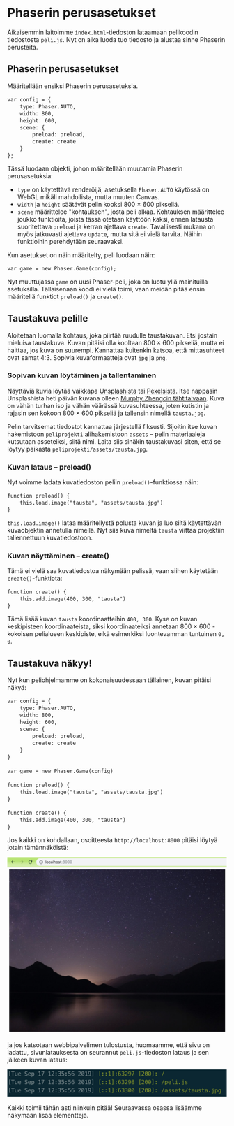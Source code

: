 # Phaserin perusasetukset

Aikaisemmin laitoimme `index.html`-tiedoston lataamaan pelikoodin tiedostosta `peli.js`. Nyt on aika luoda tuo tiedosto ja alustaa sinne Phaserin perusteita.

## Phaserin perusasetukset

Määritellään ensiksi Phaserin perusasetuksia.

```
var config = {
	type: Phaser.AUTO,
	width: 800,
	height: 600,
	scene: {
		preload: preload,
		create: create
	}
};
```

Tässä luodaan objekti, johon määritellään muutamia Phaserin perusasetuksia:

- `type` on käytettävä renderöijä, asetuksella `Phaser.AUTO` käytössä on WebGL mikäli mahdollista, mutta muuten Canvas.
- `width` ja `height` säätävät pelin kooksi 800 &times; 600 pikseliä.
- `scene` määrittelee "kohtauksen", josta peli alkaa. Kohtauksen määrittelee joukko funktioita, joista tässä otetaan käyttöön kaksi, ennen latausta suoritettava `preload` ja kerran ajettava `create`. Tavallisesti mukana on myös jatkuvasti ajettava `update`, mutta sitä ei vielä tarvita. Näihin funktioihin perehdytään seuraavaksi.

Kun asetukset on näin määritelty, peli luodaan näin:

	var game = new Phaser.Game(config);

Nyt muuttujassa `game` on uusi Phaser-peli, joka on luotu yllä mainituilla asetuksilla. Tällaisenaan koodi ei vielä toimi, vaan meidän pitää ensin määritellä funktiot `preload()` ja `create()`.

## Taustakuva pelille

Aloitetaan luomalla kohtaus, joka piirtää ruudulle taustakuvan. Etsi jostain mieluisa taustakuva. Kuvan pitäisi olla kooltaan 800 &times; 600 pikseliä, mutta ei haittaa, jos kuva on suurempi. Kannattaa kuitenkin katsoa, että mittasuhteet ovat samat 4:3. Sopivia kuvaformaatteja ovat `jpg` ja `png`.

### Sopivan kuvan löytäminen ja tallentaminen

Näyttäviä kuvia löytää vaikkapa [Unsplashista](https://unsplash.com/) tai [Pexelsistä](https://www.pexels.com/). Itse nappasin Unsplashista heti päivän kuvana olleen [Murphy Zhengcin tähtitaivaan](https://unsplash.com/photos/wf_T3ZuuB4U). Kuva on vähän turhan iso ja vähän väärässä kuvasuhteessa, joten kutistin ja rajasin sen kokoon 800 &times; 600 pikseliä ja tallensin nimellä `tausta.jpg`.

Pelin tarvitsemat tiedostot kannattaa järjestellä fiksusti. Sijoitin itse kuvan hakemistoon `peliprojekti` alihakemistoon `assets` – pelin materiaaleja kutsutaan asseteiksi, siitä nimi. Laita siis sinäkin taustakuvasi siten, että se löytyy paikasta `peliprojekti/assets/tausta.jpg`.

### Kuvan lataus – preload()

Nyt voimme ladata kuvatiedoston peliin `preload()`-funktiossa näin:

```
function preload() {
	this.load.image("tausta", "assets/tausta.jpg")
}
```

`this.load.image()` lataa määritellystä polusta kuvan ja luo siitä käytettävän kuvaobjektin annetulla nimellä. Nyt siis kuva nimeltä `tausta` viittaa projektiin tallennettuun kuvatiedostoon.

### Kuvan näyttäminen – create()

Tämä ei vielä saa kuvatiedostoa näkymään pelissä, vaan siihen käytetään `create()`-funktiota:

```
function create() {
	this.add.image(400, 300, "tausta")
}
```

Tämä lisää kuvan `tausta` koordinaatteihin `400, 300`. Kyse on kuvan keskipisteen koordinaateista, siksi koordinaateiksi annetaan 800 &times; 600 -kokoisen pelialueen keskipiste, eikä esimerkiksi luontevamman tuntuinen `0, 0`.

## Taustakuva näkyy!

Nyt kun peliohjelmamme on kokonaisuudessaan tällainen, kuvan pitäisi näkyä:

```
var config = {
	type: Phaser.AUTO,
	width: 800,
	height: 600,
	scene: {
		preload: preload,
		create: create
	}
}

var game = new Phaser.Game(config)

function preload() {
	this.load.image("tausta", "assets/tausta.jpg")
}

function create() {
	this.add.image(400, 300, "tausta")
}
```

Jos kaikki on kohdallaan, osoitteesta `http://localhost:8000` pitäisi löytyä jotain tämännäköistä:

![tähtitaivas](kuvat/tahtitaivas.jpg)

ja jos katsotaan webbipalvelimen tulostusta, huomaamme, että sivu on ladattu, sivunlatauksesta on seurannut `peli.js`-tiedoston lataus ja sen jälkeen kuvan lataus:

![palvelimen lokia](kuvat/palvelin.jpg)

Kaikki toimii tähän asti niinkuin pitää! Seuraavassa osassa lisäämme näkymään lisää elementtejä.
